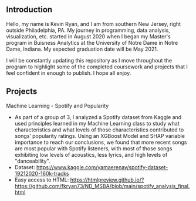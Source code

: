 ## Introduction

Hello, my name is Kevin Ryan, and I am from southern New Jersey, right outside Philadelphia, PA. My journey in programming, data analysis, visualization, etc. started in August 2020 when I began my Master's program in Buisness Analytics at the University of Notre Dame in Notre Dame, Indiana. My expected graduation date will be May 2021.

I will be constantly updating this repository as I move throughout the program to highlight some of the completed coursework and projects that I feel confident in enough to publish. I hope all enjoy.

## Projects

Machine Learning - Spotify and Popularity
- As part of a group of 3, I analyzed a Spotify dataset from Kaggle and used principles learned in my Machine Learning class to study what characteristics and what levels of those characteristics contributed to songs’ popularity ratings. Using an XGBoost Model and SHAP variable importance to reach our conclusions, we found that more recent songs are most popular with Spotify listeners, with most of those songs exhibiting low levels of acoustics, less lyrics, and high levels of "danceability".
- Dataset: https://www.kaggle.com/yamaerenay/spotify-dataset-19212020-160k-tracks
- Easy access to HTML: https://htmlpreview.github.io/?https://github.com/fkryan73/ND_MSBA/blob/main/spotify_analysis_final.html 



